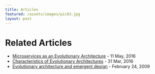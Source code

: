 ```yaml
---
title: Articles
featured: /assets/images/pic03.jpg
layout: post
---
```


# Related Articles

 - [Microservices as an Evolutionary Architecture](https://www.thoughtworks.com/insights/blog/microservices-evolutionary-architecture) - 11 May, 2016
 - [Characteristics of Evolutionary Architectures](https://www.infoq.com/news/2016/03/evolutionary-architectures) - 31 Mar, 2016
 - [Evolutionary architecture and emergent design](https://www.ibm.com/developerworks/library/j-eaed1/index.html) - February 24, 2009